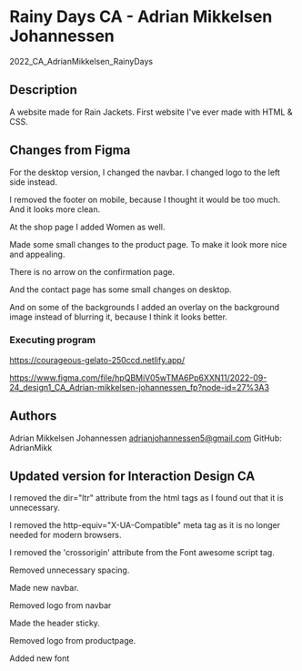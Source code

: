 # Rainy Days CA - Adrian Mikkelsen Johannessen

2022_CA_AdrianMikkelsen_RainyDays

## Description

A website made for Rain Jackets.
First website I've ever made with HTML & CSS.

## Changes from Figma

For the desktop version, I changed the navbar. I changed logo to the left side instead.

I removed the footer on mobile, because I thought it would be too much. And it looks more clean.

At the shop page I added Women as well.

Made some small changes to the product page. To make it look more nice and appealing.

There is no arrow on the confirmation page.

And the contact page has some small changes on desktop.

And on some of the backgrounds I added an overlay on the background image instead of blurring it, because I think it looks better.

### Executing program

https://courageous-gelato-250ccd.netlify.app/

https://www.figma.com/file/hpQBMiV05wTMA6Pp6XXN11/2022-09-24_design1_CA_Adrian-mikkelsen-johannessen_fp?node-id=27%3A3

## Authors

Adrian Mikkelsen Johannessen
adrianjohannessen5@gmail.com
GitHub: AdrianMikk

## Updated version for Interaction Design CA

I removed the dir="ltr" attribute from the html tags as I found out that it is unnecessary.

I removed the http-equiv="X-UA-Compatible" meta tag as it is no longer needed for modern browsers.

I removed the 'crossorigin' attribute from the Font awesome script tag.

Removed unnecessary spacing.

Made new navbar.

Removed logo from navbar

Made the header sticky.

Removed logo from productpage.

Added new font
